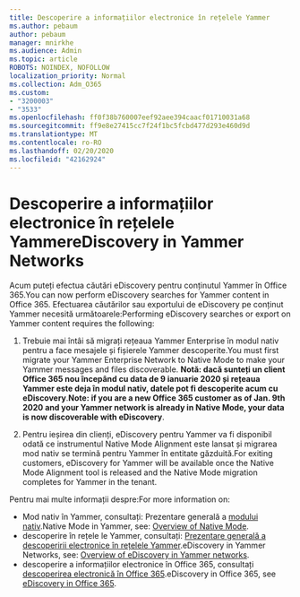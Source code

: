 ```yaml
---
title: Descoperire a informațiilor electronice în rețelele Yammer
ms.author: pebaum
author: pebaum
manager: mnirkhe
ms.audience: Admin
ms.topic: article
ROBOTS: NOINDEX, NOFOLLOW
localization_priority: Normal
ms.collection: Adm_O365
ms.custom:
- "3200003"
- "3533"
ms.openlocfilehash: ff0f38b760007eef92aee394caacf01710031a68
ms.sourcegitcommit: ff9e8e27415cc7f24f1bc5fcbd477d293e460d9d
ms.translationtype: MT
ms.contentlocale: ro-RO
ms.lasthandoff: 02/20/2020
ms.locfileid: "42162924"
---
```

# <a name="ediscovery-in-yammer-networks"></a><span data-ttu-id="ed2c7-102">Descoperire a informațiilor electronice în rețelele Yammer</span><span class="sxs-lookup"><span data-stu-id="ed2c7-102">eDiscovery in Yammer Networks</span></span>

<span data-ttu-id="ed2c7-103">Acum puteți efectua căutări eDiscovery pentru conținutul Yammer în Office 365.</span><span class="sxs-lookup"><span data-stu-id="ed2c7-103">You can now perform eDiscovery searches for Yammer content in Office 365.</span></span>  <span data-ttu-id="ed2c7-104">Efectuarea căutărilor sau exportului de eDiscovery pe conținut Yammer necesită următoarele:</span><span class="sxs-lookup"><span data-stu-id="ed2c7-104">Performing eDiscovery searches or export on Yammer content requires the following:</span></span>

1. <span data-ttu-id="ed2c7-105">Trebuie mai întâi să migrați rețeaua Yammer Enterprise în modul nativ pentru a face mesajele și fișierele Yammer descoperite.</span><span class="sxs-lookup"><span data-stu-id="ed2c7-105">You must first migrate your Yammer Enterprise Network to Native Mode to make your Yammer messages and files discoverable.</span></span> <span data-ttu-id="ed2c7-106">**Notă: dacă sunteți un client Office 365 nou începând cu data de 9 ianuarie 2020 și rețeaua Yammer este deja în modul nativ, datele pot fi descoperite acum cu eDiscovery**.</span><span class="sxs-lookup"><span data-stu-id="ed2c7-106">**Note: if you are a new Office 365 customer as of Jan. 9th 2020 and your Yammer network is already in Native Mode, your data is now discoverable with eDiscovery**.</span></span>

2. <span data-ttu-id="ed2c7-107">Pentru ieșirea din clienți, eDiscovery pentru Yammer va fi disponibil odată ce instrumentul Native Mode Alignment este lansat și migrarea mod nativ se termină pentru Yammer în entitate găzduită.</span><span class="sxs-lookup"><span data-stu-id="ed2c7-107">For exiting customers, eDiscovery for Yammer will be available once the Native Mode Alignment tool is released and the Native Mode migration completes for Yammer in the tenant.</span></span>

<span data-ttu-id="ed2c7-108">Pentru mai multe informații despre:</span><span class="sxs-lookup"><span data-stu-id="ed2c7-108">For more information on:</span></span>

- <span data-ttu-id="ed2c7-109">Mod nativ în Yammer, consultați: Prezentare generală a [modului nativ](https://docs.microsoft.com/yammer/configure-your-yammer-network/overview-native-mode).</span><span class="sxs-lookup"><span data-stu-id="ed2c7-109">Native Mode in Yammer, see: [Overview of Native Mode](https://docs.microsoft.com/yammer/configure-your-yammer-network/overview-native-mode).</span></span>
- <span data-ttu-id="ed2c7-110">descoperire în rețele le Yammer, consultați: [Prezentare generală a descoperirii electronice în rețelele Yammer](https://docs.microsoft.com/en-us/yammer/manage-security-and-compliance/overview-of-ediscovery).</span><span class="sxs-lookup"><span data-stu-id="ed2c7-110">eDiscovery in Yammer Networks, see: [Overview of eDiscovery in Yammer networks](https://docs.microsoft.com/en-us/yammer/manage-security-and-compliance/overview-of-ediscovery).</span></span>
- <span data-ttu-id="ed2c7-111">descoperire a informațiilor electronice în Office 365, consultați [descoperirea electronică în Office 365](https://docs.microsoft.com/en-us/microsoft-365/compliance/ediscovery).</span><span class="sxs-lookup"><span data-stu-id="ed2c7-111">eDiscovery in Office 365, see [eDiscovery in Office 365](https://docs.microsoft.com/en-us/microsoft-365/compliance/ediscovery).</span></span>
